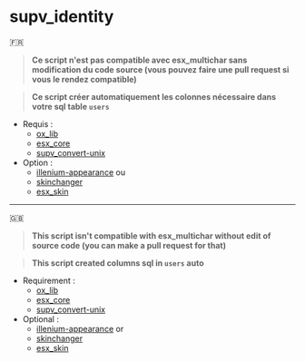 # supv_identity

:fr:

> **Ce script n'est pas compatible avec esx_multichar sans modification du code source (vous pouvez faire une pull request si vous le rendez compatible)**

> **Ce script créer automatiquement les colonnes nécessaire dans votre sql table `users`**

- Requis :
  - [ox_lib](https://github.com/overextended/ox_lib)
  - [esx_core](https://github.com/esx-framework/esx_core)
  - [supv_convert-unix](https://github.com/SUP2Ak/supv_convert-unix)
- Option :
  - [illenium-appearance](https://github.com/iLLeniumStudios/illenium-appearance) ou
  - [skinchanger](https://github.com/esx-framework/esx_core/tree/main/%5Bcore%5D/skinchanger)
  - [esx_skin](https://github.com/esx-framework/esx_core/tree/main/%5Bcore%5D/esx_skin)

____

:uk:

> **This script isn't compatible with esx_multichar without edit of source code (you can make a pull request for that)**

> **This script created columns sql in `users` auto**
 
- Requirement :
  - [ox_lib](https://github.com/overextended/ox_lib)
  - [esx_core](https://github.com/esx-framework/esx_core)
  - [supv_convert-unix](https://github.com/SUP2Ak/supv_convert-unix)
- Optional :
  - [illenium-appearance](https://github.com/iLLeniumStudios/illenium-appearance) or
  - [skinchanger](https://github.com/esx-framework/esx_core/tree/main/%5Bcore%5D/skinchanger)
  - [esx_skin](https://github.com/esx-framework/esx_core/tree/main/%5Bcore%5D/esx_skin)
